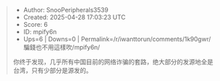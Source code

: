 > - Author: SnooPeripherals3539
> - Created: 2025-04-28 17:03:23 UTC
> - Score: 6
> - ID: mpify6n
> - Ups=6 | Downs=0 | Permalink=/r/iwanttorun/comments/1k90gwr/騙錢也不用這樣吹/mpify6n/
>
> 你终于发现，几乎所有中国目前的网络诈骗的套路，绝大部分的发源地全是台湾，只有少部分是源发的。
